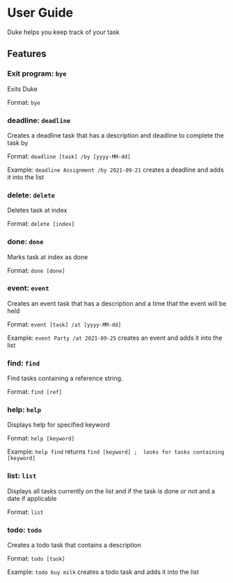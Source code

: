# User Guide
Duke helps you keep track of your task

## Features 


### Exit program: `bye`

Exits Duke

Format: `bye`

### deadline: `deadline`

Creates a deadline task that has a
description and deadline to complete 
the task by

Format: `deadline [task] /by [yyyy-MM-dd]`

Example: `deadline Assignment /by 2021-09-21`
creates a deadline and adds it into the list

### delete: `delete`

Deletes task at index

Format: `delete [index]`

### done: `done`

Marks task at index as done

Format: `done [done]`

### event: `event`

Creates an event task that has a 
description and a time that the
event will be held

Format: `event [task] /at [yyyy-MM-dd]`

Example: `event Party /at 2021-09-25`
creates an event and adds it into the list

### find: `find`

Find tasks containing a reference string.

Format: `find [ref]`

### help: `help`

Displays help for specified keyword

Format: `help [keyword]`

Example: `help find` returns 
`find [keyword] ; 
looks for tasks containing [keyword]`

### list: `list`

Displays all tasks currently on the list and
if the task is done or not and a date if 
applicable

Format: `list`

### todo: `todo`

Creates a todo task that contains a description

Format: `todo [task]`

Example: `todo buy milk`
creates a todo task and adds it into the list

